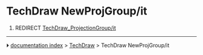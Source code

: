 # TechDraw NewProjGroup/it
1.  REDIRECT [TechDraw_ProjectionGroup/it](TechDraw_ProjectionGroup/it.md)



---
⏵ [documentation index](../README.md) > [TechDraw](TechDraw_Workbench.md) > TechDraw NewProjGroup/it
